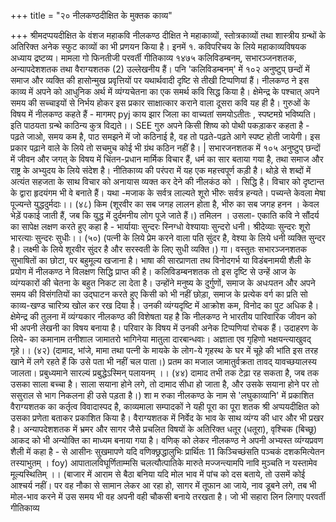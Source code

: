 +++
title = "२० नीलकण्ठदीक्षित के मुक्तक काव्य"

+++
श्रीमदप्पयदीक्षित के वंशज महाकवि नीलकण्ठ दीक्षित ने महाकाव्यों, स्तोत्रकाव्यों तथा शास्त्रीय ग्रन्थों के अतिरिक्त अनेक स्फुट काव्यों का भी प्रणयन किया है। इनमें १. कविपरिचय के लिये महाकाव्यविषयक अध्याय द्रष्टव्य। मामला गो फिनतीजी
परवर्ती गीतिकाव्य
१४७५ कलिविडम्बनम्, सभारञ्जनशतक, अन्यापदेशशतक तथा वैराग्यशतक (2) उल्लेखनीय हैं। पनि 'कलिविडम्बनम्' में १०२ अनुष्टुप् छन्दों में समाज और व्यक्ति की हासोन्मुख प्रवृत्तियों पर यथार्थवादी दृष्टि से तीखी टिप्पणियां हैं। नीलकण्ठ ने इस काव्य में अपने को आधुनिक अर्थ में व्यंग्यचेतना का एक समर्थ कवि सिद्ध किया है। क्षेमेन्द्र के पश्चात् अपने समय की सच्चाइयों से निर्भय होकर इस प्रकार साक्षात्कार कराने वाला दूसरा कवि यह ही है। गुरुओं के विषय में नीलकण्ठ कहते हैं -
मागमए pyj काय झार जिला का वाच्यतां समयोऽतीतः , स्पष्टमग्रे भविष्यति।
इति पाठयता ग्रन्थे काठिन्य कुत्र विद्यते।। SEE गुरु अपने किसी शिष्य को पोथी पकड़ाकर कहता है - पढ़ते जाओ, समय कम है, पाठ समझने में जो कठिनाई है, वह तो पढ़ते-पढ़ते आगे स्पष्ट होती जायेगी। इस प्रकार
पढ़ाने वाले के लिये तो सचमुच कोई भी ग्रंथ कठिन नहीं है। | सभारजनशतक में १०५ अनुष्टुप् छन्दों में जीवन और जगत् के विषय में चिंतन-प्रधान मार्मिक विचार हैं, धर्म का सार बताया गया है, तथा समाज और राष्ट्र के अभ्युदय के लिये संदेश है। नीतिकाव्य की परंपरा में यह एक महत्त्वपूर्ण कड़ी है। थोड़े से शब्दों में अत्यंत सहजता के साथ विचार को अनायास व्यक्त कर देने की नीलकंठ को । सिद्धि है। विचार को दृष्टान्त के द्वारा हृदयंगम भी वे बनाते हैं। यथा -मजाक के
सर्वत्र लाल्यते शूरो भीरुः सर्वत्र हन्यते।
पच्यन्ते केवला मेषा पूज्यन्ते युद्धदुर्मदाः।। (४८) किम (शूरवीर का सब जगह लालन होता है, भीरु का सब जगह हनन । केवल भेड़ें पकाई जाती हैं, जब कि युद्ध में दुर्दमनीय लोग पूजे जाते हैं।) तमिलन । उसला- एकाति
कवि ने सौंदर्य का सापेक्ष लक्षण करते हुए कहा है -
भार्यायाः सुन्दरः स्निग्धो वेश्यायाः सुन्दरो धनी।
श्रीदेव्याः सुन्दरः शूरो भारत्याः सुन्दरः सुधीः।। (५०) (पत्नी के लिये प्रेम करने वाला पति सुंदर है, वेश्या के लिये धनी व्यक्ति सुन्दर है। लक्ष्मी के लिये शूरवीर सुंदर है और सरस्वती के लिए सुधी व्यक्ति।) गा। वस्तुतः सभारञ्जनशतक सुभाषितों का छोटा, पर बहुमूल्य खजाना है। भाषा की सारप्राणता तथ विनोदगर्भ या विडंबनामयी शैली के प्रयोग में नीलकण्ठ ने विलक्षण सिद्धि प्राप्त की है। कलिविडम्बनशतक तो इस दृष्टि से उन्हें आज के व्यंग्यकारों की चेतना के बहुत निकट ला देता है। उन्होंने मनुष्य के दुर्गुणों, समाज के अधःपतन और अपने समय की विसंगतियों का उद्घाटन करते हुए किसी को भी नहीं छोड़ा, समाज के प्रत्येक वर्ग का
प्रति
सो काव्य-खण्ड चारित्र्य खोल कर रख दिया है। उनकी व्यंग्यदृष्टि में आक्रोश कम, विनोद का पुट अधिक है। क्षेमेन्द्र की तुलना में व्यंग्यकार नीलकण्ठ की विशेषता यह है कि नीलकण्ठ ने भारतीय पारिवारिक जीवन को भी अपनी लेखनी का विषय बनाया है। परिवार के विषय में उनकी अनेक टिप्पणियां रोचक हैं। उदाहरण के लिये- का कमानाम तनीशाल
जामातरो भागिनेया मातुला दारबान्धवाः।
अज्ञाता एव गृहिणो भक्षयन्त्याखुवद् गृहे।। (४२) (दामाद, भांजे, मामा तथा पत्नी के मायके के लोग-ये गृहस्थ के घर में चूहे की भांति इस तरह खाने में लगे रहते हैं कि उसे पता भी नहीं चल पाता।) प्रतम का मजाल जामातुर्वक्रता तावद् यावच्छयालस्य जालता।
प्रबुध्यमाने सारल्यं प्रबुद्धेऽस्मिन् पलायनम् ।। (४४) दामाद तभी तक टेढ़ा रह सकता है, जब तक उसका साला बच्चा है। साला सयाना होने लगे, तो दामाद सीधा हो जाता है, और उसके सयाना होने पर तो ससुराल से भाग निकलना ही उसे पड़ता है।) शा म रुका नीलकण्ठ के नाम से 'लघुकाव्यानि' में प्रकाशित वैराग्यशतक का कर्तृत्व विवादास्पद है, काव्यमाला सम्पादकों ने यही पूरा का पूरा शतक श्री अप्पयदीक्षित को उसका प्रणेता बताकर प्रकाशित किया है। वैराग्यशतक में निर्वेद के भाव के साथ व्यंग्य की धार और
भी प्रखर है।
अन्यापदेशशतक में भ्रमर और सागर जैसे प्रचलित विषयों के अतिरिक्त धतूर (धतूरा), वृश्चिक (बिच्छू) आकद को भी अन्योक्ति का माध्यम बनाया गया है। वणिक् को लेकर नीलकण्ठ ने अपनी अभ्यस्त व्यंग्यप्रवण शैली में कहा है - से
आसीनः सुखमापणे यदि वणिक्छ्रद्धालुभिः प्रार्थितः 11 किञ्चिच्छंसति पञ्चकं दशकमित्येतन तस्याभुतम् । foy) आपातालविघूर्णिताम्मसि चलत्यौत्पातिके मारुते
मज्जन्त्यामपि नावि मुञ्चति न यस्तामेव मूल्यस्थितिम् ।। (बाजार में आराम से बैठा बनिया यदि मोल भाव में पांच को दस बताये, तो उसमें कोई आश्चर्य नहीं। पर वह नौका से सामान लेकर आ रहा हो, सागर में तूफान आ जाये,
नाव डूबने लगे, तब भी मोल-भाव करने में उस समय भी वह अपनी वही चौकसी बनाये तरखता है।
जो भी सहारा लिन लिगाए
परवर्ती गीतिकाव्य
